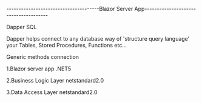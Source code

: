 ﻿--------------------------------------Blazor Server App--------------------------------------

Dapper SQL

Dapper helps connect to any database way of 'structure query language' your Tables, Stored Procedures, Functions etc...

Generic methods connection

1.Blazor server app .NET5

2.Business Logic Layer netstandard2.0

3.Data Access Layer  netstandard2.0